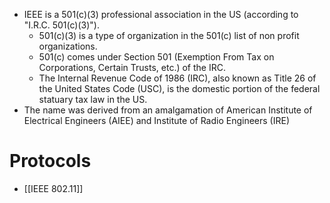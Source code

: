 - IEEE is a 501(c)(3) professional association in the US (according to "I.R.C. 501(c)(3)").
	- 501(c)(3) is a type of organization in the 501(c) list of non profit organizations.
	- 501(c) comes under Section 501 (Exemption From Tax on Corporations, Certain Trusts, etc.) of the IRC.
	- The Internal Revenue Code of 1986 (IRC), also known as Title 26 of the United States Code (USC), is the domestic portion of the federal statuary tax law in the US.
- The name was derived from an amalgamation of American Institute of Electrical Engineers (AIEE) and Institute of Radio Engineers (IRE)
# Protocols
- [[IEEE 802.11]]